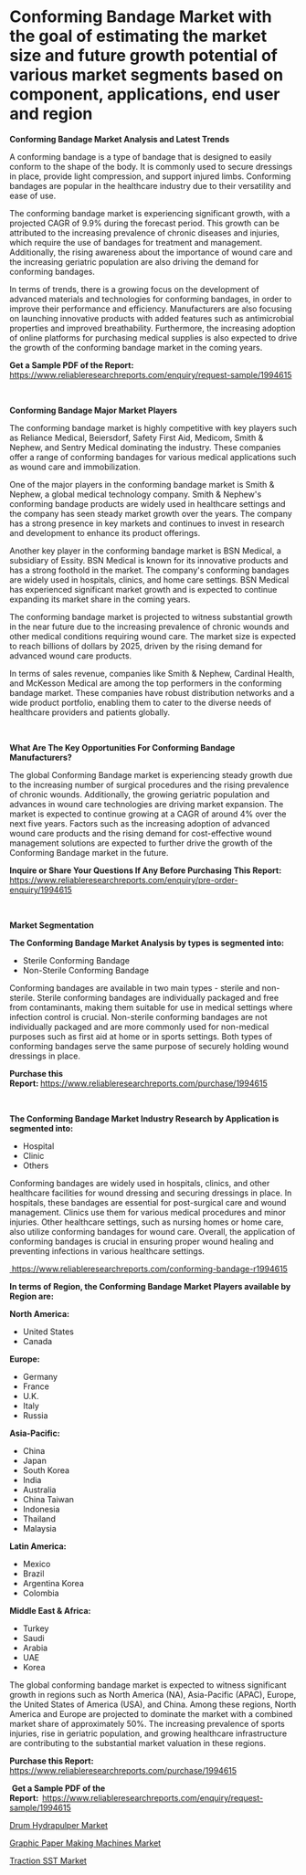 <p><h1>Conforming Bandage Market with the goal of estimating the market size and future growth potential of various market segments based on component, applications, end user and region</h1></p><p><strong>Conforming Bandage Market Analysis and Latest Trends</strong></p>
<p><p>A conforming bandage is a type of bandage that is designed to easily conform to the shape of the body. It is commonly used to secure dressings in place, provide light compression, and support injured limbs. Conforming bandages are popular in the healthcare industry due to their versatility and ease of use.</p><p>The conforming bandage market is experiencing significant growth, with a projected CAGR of 9.9% during the forecast period. This growth can be attributed to the increasing prevalence of chronic diseases and injuries, which require the use of bandages for treatment and management. Additionally, the rising awareness about the importance of wound care and the increasing geriatric population are also driving the demand for conforming bandages.</p><p>In terms of trends, there is a growing focus on the development of advanced materials and technologies for conforming bandages, in order to improve their performance and efficiency. Manufacturers are also focusing on launching innovative products with added features such as antimicrobial properties and improved breathability. Furthermore, the increasing adoption of online platforms for purchasing medical supplies is also expected to drive the growth of the conforming bandage market in the coming years.</p></p>
<p><strong>Get a Sample PDF of the Report:&nbsp;</strong> <a href="https://www.reliableresearchreports.com/enquiry/request-sample/1994615">https://www.reliableresearchreports.com/enquiry/request-sample/1994615</a></p>
<p>&nbsp;</p>
<p><strong>Conforming Bandage Major Market Players</strong></p>
<p><p>The conforming bandage market is highly competitive with key players such as Reliance Medical, Beiersdorf, Safety First Aid, Medicom, Smith & Nephew, and Sentry Medical dominating the industry. These companies offer a range of conforming bandages for various medical applications such as wound care and immobilization.</p><p>One of the major players in the conforming bandage market is Smith & Nephew, a global medical technology company. Smith & Nephew's conforming bandage products are widely used in healthcare settings and the company has seen steady market growth over the years. The company has a strong presence in key markets and continues to invest in research and development to enhance its product offerings.</p><p>Another key player in the conforming bandage market is BSN Medical, a subsidiary of Essity. BSN Medical is known for its innovative products and has a strong foothold in the market. The company's conforming bandages are widely used in hospitals, clinics, and home care settings. BSN Medical has experienced significant market growth and is expected to continue expanding its market share in the coming years.</p><p>The conforming bandage market is projected to witness substantial growth in the near future due to the increasing prevalence of chronic wounds and other medical conditions requiring wound care. The market size is expected to reach billions of dollars by 2025, driven by the rising demand for advanced wound care products.</p><p>In terms of sales revenue, companies like Smith & Nephew, Cardinal Health, and McKesson Medical are among the top performers in the conforming bandage market. These companies have robust distribution networks and a wide product portfolio, enabling them to cater to the diverse needs of healthcare providers and patients globally.</p></p>
<p>&nbsp;</p>
<p><strong>What Are The Key Opportunities For Conforming Bandage Manufacturers?</strong></p>
<p><p>The global Conforming Bandage market is experiencing steady growth due to the increasing number of surgical procedures and the rising prevalence of chronic wounds. Additionally, the growing geriatric population and advances in wound care technologies are driving market expansion. The market is expected to continue growing at a CAGR of around 4% over the next five years. Factors such as the increasing adoption of advanced wound care products and the rising demand for cost-effective wound management solutions are expected to further drive the growth of the Conforming Bandage market in the future.</p></p>
<p><strong>Inquire or Share Your Questions If Any Before Purchasing This Report:</strong> <a href="https://www.reliableresearchreports.com/enquiry/pre-order-enquiry/1994615">https://www.reliableresearchreports.com/enquiry/pre-order-enquiry/1994615</a></p>
<p>&nbsp;</p>
<p><strong>Market Segmentation</strong></p>
<p><strong>The Conforming Bandage Market Analysis by types is segmented into:</strong></p>
<p><ul><li>Sterile Conforming Bandage</li><li>Non-Sterile Conforming Bandage</li></ul></p>
<p><p>Conforming bandages are available in two main types - sterile and non-sterile. Sterile conforming bandages are individually packaged and free from contaminants, making them suitable for use in medical settings where infection control is crucial. Non-sterile conforming bandages are not individually packaged and are more commonly used for non-medical purposes such as first aid at home or in sports settings. Both types of conforming bandages serve the same purpose of securely holding wound dressings in place.</p></p>
<p><strong>Purchase this Report:&nbsp;</strong><a href="https://www.reliableresearchreports.com/purchase/1994615">https://www.reliableresearchreports.com/purchase/1994615</a></p>
<p>&nbsp;</p>
<p><strong>The Conforming Bandage Market Industry Research by Application is segmented into:</strong></p>
<p><ul><li>Hospital</li><li>Clinic</li><li>Others</li></ul></p>
<p><p>Conforming bandages are widely used in hospitals, clinics, and other healthcare facilities for wound dressing and securing dressings in place. In hospitals, these bandages are essential for post-surgical care and wound management. Clinics use them for various medical procedures and minor injuries. Other healthcare settings, such as nursing homes or home care, also utilize conforming bandages for wound care. Overall, the application of conforming bandages is crucial in ensuring proper wound healing and preventing infections in various healthcare settings.</p></p>
<p><a href="https://www.reliableresearchreports.com/conforming-bandage-r1994615">&nbsp;https://www.reliableresearchreports.com/conforming-bandage-r1994615</a></p>
<p><strong>In terms of Region, the Conforming Bandage Market Players available by Region are:</strong></p>
<p>
    <p> <strong> North America: </strong>
        <ul>
            <li>United States</li>
            <li>Canada</li>
        </ul>
        </p> 
    <p> <strong> Europe: </strong>
        <ul>
            <li>Germany</li>
            <li>France</li>
            <li>U.K.</li>
            <li>Italy</li>
            <li>Russia</li>
        </ul>
        </p> 
    <p> <strong> Asia-Pacific: </strong>
        <ul>
            <li>China</li>
            <li>Japan</li>
            <li>South Korea</li>
            <li>India</li>
            <li>Australia</li>
            <li>China Taiwan</li>
            <li>Indonesia</li>
            <li>Thailand</li>
            <li>Malaysia</li>
        </ul>
        </p> 
    <p> <strong> Latin America: </strong>
        <ul>
            <li>Mexico</li>
            <li>Brazil</li>
            <li>Argentina Korea</li>
            <li>Colombia</li>
        </ul>
        </p> 
    <p> <strong> Middle East & Africa: </strong>
        <ul>
            <li>Turkey</li>
            <li>Saudi</li>
            <li>Arabia</li>
            <li>UAE</li>
            <li>Korea</li>
        </ul>
    </p>
    </p>
<p><p>The global conforming bandage market is expected to witness significant growth in regions such as North America (NA), Asia-Pacific (APAC), Europe, the United States of America (USA), and China. Among these regions, North America and Europe are projected to dominate the market with a combined market share of approximately 50%. The increasing prevalence of sports injuries, rise in geriatric population, and growing healthcare infrastructure are contributing to the substantial market valuation in these regions.</p></p>
<p><strong>Purchase this Report: </strong><a href="https://www.reliableresearchreports.com/purchase/1994615">https://www.reliableresearchreports.com/purchase/1994615</a></p>
<p>&nbsp;<strong>Get a Sample PDF of the Report:&nbsp;&nbsp;</strong><a href="https://www.reliableresearchreports.com/enquiry/request-sample/1994615">https://www.reliableresearchreports.com/enquiry/request-sample/1994615</a></p>
<p><strong></strong></p>
<p><p><a href="https://github.com/maesanjaya8/Market-Research-Report-List-1/blob/main/drum-hydrapulper-market.md">Drum Hydrapulper Market</a></p><p><a href="https://github.com/cheribeninsig/Market-Research-Report-List-1/blob/main/graphic-paper-making-machines-market.md">Graphic Paper Making Machines Market</a></p><p><a href="https://github.com/bznecsdb5/Market-Research-Report-List-1/blob/main/traction-sst-market.md">Traction SST Market</a></p></p>